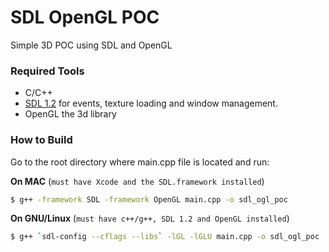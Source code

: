 # SDL OpenGL POC

Simple 3D POC using SDL and OpenGL

### Required Tools
* C/C++
* [SDL 1.2](https://www.libsdl.org/download-1.2.php) for events, texture loading and window management. 
* OpenGL the 3d library

### How to Build
Go to the root directory where main.cpp file is located and run:

**On MAC** (`must have Xcode and the SDL.framework installed`)
```sh
$ g++ -framework SDL -framework OpenGL main.cpp -o sdl_ogl_poc
```
**On GNU/Linux** (`must have c++/g++, SDL 1.2 and OpenGL installed`)
```sh
$ g++ `sdl-config --cflags --libs` -lGL -lGLU main.cpp -o sdl_ogl_poc 
``` 

